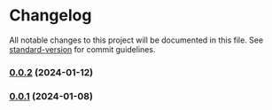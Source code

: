# Changelog

All notable changes to this project will be documented in this file. See [standard-version](https://github.com/conventional-changelog/standard-version) for commit guidelines.

### [0.0.2](https://github.com/plzhans/kidsnote-backup/compare/release/v0.0.1...release/0.0.2) (2024-01-12)

### [0.0.1](https://github.com/plzhans/kidsnote-backup/compare/release/0.0.0...release/0.0.1) (2024-01-08)
